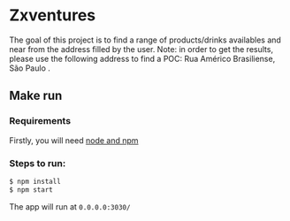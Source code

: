# Zxventures
The goal of this project is to find a range of products/drinks availables and near from the address filled by the user.
Note: in order to get the results, please use the following address to find a POC: Rua Américo Brasiliense, São Paulo .
## Make run
### Requirements
Firstly, you will need [node and npm](https://www.npmjs.com/get-npm)
### Steps to run:
```sh
$ npm install
$ npm start
```
The app will run at `0.0.0.0:3030/`